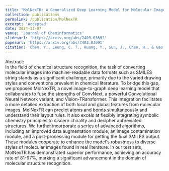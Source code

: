 ```yaml
---
title: "MolNexTR: A Generalized Deep Learning Model for Molecular Image Recognition"
collection: publications
permalink: /publication/MolNexTR
excerpt: 'Accepted'
date: 2024-11-07
venue: 'Journal of Cheminformatics'
slidesurl: 'https://arxiv.org/abs/2403.03691'
paperurl: 'https://arxiv.org/abs/2403.03691'
citation: 'Chen, Y., Leung, C. T., Huang, Y., Sun, J., Chen, H., & Gao, H. (2024). MolNexTR: A Generalized Deep Learning Model for Molecular Image Recognition. arXiv preprint arXiv:2403.03691.'
---
```

Abstract:<br/>
In the field of chemical structure recognition, the task of converting molecular images into machine-readable data formats such as SMILES string stands as a significant challenge, primarily due to the varied drawing styles and conventions prevalent in chemical literature. To bridge this gap, we proposed MolNexTR, a novel image-to-graph deep learning model that collaborates to fuse the strengths of ConvNext, a powerful Convolutional Neural Network variant, and Vision-TRansformer. This integration facilitates a more detailed extraction of both local and global features from molecular images. MolNexTR can predict atoms and bonds simultaneously and understand their layout rules. It also excels at flexibly integrating symbolic chemistry principles to discern chirality and decipher abbreviated structures. We further incorporate a series of advanced algorithms, including an improved data augmentation module, an image contamination module, and a post-processing module for getting the final SMILES output. These modules cooperate to enhance the model's robustness to diverse styles of molecular images found in real literature. In our test sets, MolNexTR has demonstrated superior performance, achieving an accuracy rate of 81-97%, marking a significant advancement in the domain of molecular structure recognition.
